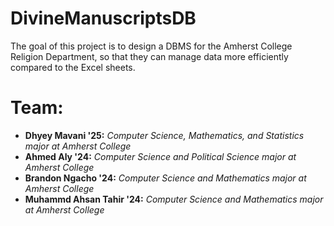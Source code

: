 # DivineManuscriptsDB
The goal of this project is to design a DBMS for the Amherst College Religion Department, so that they can manage data more efficiently compared to the Excel sheets.

# Team:
- **Dhyey Mavani '25:** *Computer Science, Mathematics, and Statistics major at Amherst College*
- **Ahmed Aly '24:** *Computer Science and Political Science major at Amherst College*
- **Brandon Ngacho '24:** *Computer Science and Mathematics major at Amherst College*
- **Muhammd Ahsan Tahir '24:** *Computer Science and Mathematics major at Amherst College*
